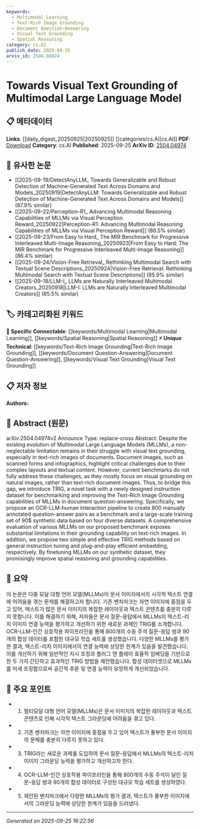 ```yaml
---
keywords:
  - Multimodal Learning
  - Text-Rich Image Grounding
  - Document Question-Answering
  - Visual Text Grounding
  - Spatial Reasoning
category: cs.AI
publish_date: 2025-09-25
arxiv_id: 2504.04974
---
```


<!-- KEYWORD_LINKING_METADATA:
{
  "processed_timestamp": "2025-09-25T16:22:56.087880",
  "vocabulary_version": "1.0",
  "selected_keywords": [
    "Multimodal Learning",
    "Text-Rich Image Grounding",
    "Document Question-Answering",
    "Visual Text Grounding",
    "Spatial Reasoning"
  ],
  "rejected_keywords": [],
  "similarity_scores": {
    "Multimodal Learning": 0.82,
    "Text-Rich Image Grounding": 0.79,
    "Document Question-Answering": 0.77,
    "Visual Text Grounding": 0.75,
    "Spatial Reasoning": 0.78
  },
  "extraction_method": "AI_prompt_based",
  "budget_applied": true,
  "candidates_json": {
    "candidates": [
      {
        "surface": "Multimodal Large Language Models",
        "canonical": "Multimodal Learning",
        "aliases": [
          "MLLMs"
        ],
        "category": "specific_connectable",
        "rationale": "Connects with existing work on integrating multiple data modalities in language models.",
        "novelty_score": 0.55,
        "connectivity_score": 0.88,
        "specificity_score": 0.78,
        "link_intent_score": 0.82
      },
      {
        "surface": "Text-Rich Image Grounding",
        "canonical": "Text-Rich Image Grounding",
        "aliases": [
          "TRIG"
        ],
        "category": "unique_technical",
        "rationale": "Introduces a novel task that addresses a specific gap in current multimodal research.",
        "novelty_score": 0.85,
        "connectivity_score": 0.65,
        "specificity_score": 0.82,
        "link_intent_score": 0.79
      },
      {
        "surface": "Document Question-Answering",
        "canonical": "Document Question-Answering",
        "aliases": [
          "DocQA"
        ],
        "category": "unique_technical",
        "rationale": "Focuses on a specialized application of language models in processing document images.",
        "novelty_score": 0.68,
        "connectivity_score": 0.72,
        "specificity_score": 0.76,
        "link_intent_score": 0.77
      },
      {
        "surface": "Visual Text Grounding",
        "canonical": "Visual Text Grounding",
        "aliases": [],
        "category": "unique_technical",
        "rationale": "Addresses the challenge of aligning visual and textual data, crucial for multimodal models.",
        "novelty_score": 0.7,
        "connectivity_score": 0.7,
        "specificity_score": 0.75,
        "link_intent_score": 0.75
      },
      {
        "surface": "Spatial Reasoning",
        "canonical": "Spatial Reasoning",
        "aliases": [],
        "category": "specific_connectable",
        "rationale": "Essential for understanding and processing the layout of text-rich images.",
        "novelty_score": 0.6,
        "connectivity_score": 0.8,
        "specificity_score": 0.7,
        "link_intent_score": 0.78
      }
    ],
    "ban_list_suggestions": [
      "method",
      "benchmark",
      "evaluation"
    ]
  },
  "decisions": [
    {
      "candidate_surface": "Multimodal Large Language Models",
      "resolved_canonical": "Multimodal Learning",
      "decision": "linked",
      "scores": {
        "novelty": 0.55,
        "connectivity": 0.88,
        "specificity": 0.78,
        "link_intent": 0.82
      }
    },
    {
      "candidate_surface": "Text-Rich Image Grounding",
      "resolved_canonical": "Text-Rich Image Grounding",
      "decision": "linked",
      "scores": {
        "novelty": 0.85,
        "connectivity": 0.65,
        "specificity": 0.82,
        "link_intent": 0.79
      }
    },
    {
      "candidate_surface": "Document Question-Answering",
      "resolved_canonical": "Document Question-Answering",
      "decision": "linked",
      "scores": {
        "novelty": 0.68,
        "connectivity": 0.72,
        "specificity": 0.76,
        "link_intent": 0.77
      }
    },
    {
      "candidate_surface": "Visual Text Grounding",
      "resolved_canonical": "Visual Text Grounding",
      "decision": "linked",
      "scores": {
        "novelty": 0.7,
        "connectivity": 0.7,
        "specificity": 0.75,
        "link_intent": 0.75
      }
    },
    {
      "candidate_surface": "Spatial Reasoning",
      "resolved_canonical": "Spatial Reasoning",
      "decision": "linked",
      "scores": {
        "novelty": 0.6,
        "connectivity": 0.8,
        "specificity": 0.7,
        "link_intent": 0.78
      }
    }
  ]
}
-->

# Towards Visual Text Grounding of Multimodal Large Language Model

## 📋 메타데이터

**Links**: [[daily_digest_20250925|20250925]] [[categories/cs.AI|cs.AI]]
**PDF**: [Download](https://arxiv.org/pdf/2504.04974.pdf)
**Category**: cs.AI
**Published**: 2025-09-25
**ArXiv ID**: [2504.04974](https://arxiv.org/abs/2504.04974)

## 🔗 유사한 논문
- [[2025-09-19/DetectAnyLLM_ Towards Generalizable and Robust Detection of Machine-Generated Text Across Domains and Models_20250919|DetectAnyLLM: Towards Generalizable and Robust Detection of Machine-Generated Text Across Domains and Models]] (87.9% similar)
- [[2025-09-22/Perception-R1_ Advancing Multimodal Reasoning Capabilities of MLLMs via Visual Perception Reward_20250922|Perception-R1: Advancing Multimodal Reasoning Capabilities of MLLMs via Visual Perception Reward]] (86.5% similar)
- [[2025-09-23/From Easy to Hard_ The MIR Benchmark for Progressive Interleaved Multi-Image Reasoning_20250923|From Easy to Hard: The MIR Benchmark for Progressive Interleaved Multi-Image Reasoning]] (86.4% similar)
- [[2025-09-24/Vision-Free Retrieval_ Rethinking Multimodal Search with Textual Scene Descriptions_20250924|Vision-Free Retrieval: Rethinking Multimodal Search with Textual Scene Descriptions]] (85.9% similar)
- [[2025-09-18/LLM-I_ LLMs are Naturally Interleaved Multimodal Creators_20250918|LLM-I: LLMs are Naturally Interleaved Multimodal Creators]] (85.5% similar)

## 🏷️ 카테고리화된 키워드
**🔗 Specific Connectable**: [[keywords/Multimodal Learning|Multimodal Learning]], [[keywords/Spatial Reasoning|Spatial Reasoning]]
**⚡ Unique Technical**: [[keywords/Text-Rich Image Grounding|Text-Rich Image Grounding]], [[keywords/Document Question-Answering|Document Question-Answering]], [[keywords/Visual Text Grounding|Visual Text Grounding]]

## 📋 저자 정보

**Authors:** 

## 📄 Abstract (원문)

arXiv:2504.04974v2 Announce Type: replace-cross 
Abstract: Despite the existing evolution of Multimodal Large Language Models (MLLMs), a non-neglectable limitation remains in their struggle with visual text grounding, especially in text-rich images of documents. Document images, such as scanned forms and infographics, highlight critical challenges due to their complex layouts and textual content. However, current benchmarks do not fully address these challenges, as they mostly focus on visual grounding on natural images, rather than text-rich document images. Thus, to bridge this gap, we introduce TRIG, a novel task with a newly designed instruction dataset for benchmarking and improving the Text-Rich Image Grounding capabilities of MLLMs in document question-answering. Specifically, we propose an OCR-LLM-human interaction pipeline to create 800 manually annotated question-answer pairs as a benchmark and a large-scale training set of 90$ synthetic data based on four diverse datasets. A comprehensive evaluation of various MLLMs on our proposed benchmark exposes substantial limitations in their grounding capability on text-rich images. In addition, we propose two simple and effective TRIG methods based on general instruction tuning and plug-and-play efficient embedding, respectively. By finetuning MLLMs on our synthetic dataset, they promisingly improve spatial reasoning and grounding capabilities.

## 📝 요약

이 논문은 다중 모달 대형 언어 모델(MLLMs)이 문서 이미지에서의 시각적 텍스트 연결에 어려움을 겪는 문제를 해결하고자 합니다. 기존 벤치마크는 자연 이미지에 중점을 두고 있어, 텍스트가 많은 문서 이미지의 복잡한 레이아웃과 텍스트 콘텐츠를 충분히 다루지 못합니다. 이를 해결하기 위해, 저자들은 문서 질문-응답에서 MLLMs의 텍스트-리치 이미지 연결 능력을 평가하고 개선하기 위한 새로운 과제인 TRIG를 소개합니다. OCR-LLM-인간 상호작용 파이프라인을 통해 800개의 수동 주석 질문-응답 쌍과 90개의 합성 데이터를 포함한 대규모 학습 세트를 생성했습니다. 다양한 MLLMs를 평가한 결과, 텍스트-리치 이미지에서의 연결 능력에 상당한 한계가 있음을 발견했습니다. 이를 개선하기 위해 일반적인 지시 조정과 플러그 앤 플레이 효율적 임베딩을 기반으로 한 두 가지 간단하고 효과적인 TRIG 방법을 제안했습니다. 합성 데이터셋으로 MLLMs를 미세 조정함으로써 공간적 추론 및 연결 능력이 유망하게 개선되었습니다.

## 🎯 주요 포인트

- 1. 멀티모달 대형 언어 모델(MLLMs)은 문서 이미지의 복잡한 레이아웃과 텍스트 콘텐츠로 인해 시각적 텍스트 그라운딩에 어려움을 겪고 있다.
- 2. 기존 벤치마크는 자연 이미지에 중점을 두고 있어 텍스트가 풍부한 문서 이미지의 문제를 충분히 다루지 못하고 있다.
- 3. TRIG라는 새로운 과제를 도입하여 문서 질문-응답에서 MLLMs의 텍스트-리치 이미지 그라운딩 능력을 평가하고 개선하고자 한다.
- 4. OCR-LLM-인간 상호작용 파이프라인을 통해 800개의 수동 주석이 달린 질문-응답 쌍과 90개의 합성 데이터로 구성된 대규모 학습 세트를 생성하였다.
- 5. 제안된 벤치마크에서 다양한 MLLMs의 평가 결과, 텍스트가 풍부한 이미지에서의 그라운딩 능력에 상당한 한계가 있음을 드러냈다.


---

*Generated on 2025-09-25 16:22:56*